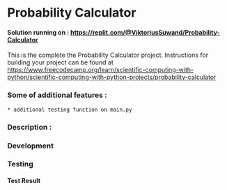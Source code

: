 # Probability Calculator
#### Solution running on : https://replit.com/@ViktoriusSuwand/Probability-Calculator

This is the complete the Probability Calculator project. Instructions for building your project can be found at 
https://www.freecodecamp.org/learn/scientific-computing-with-python/scientific-computing-with-python-projects/probability-calculator

### Some of additional features :
    * additional testing function on main.py

### Description :



### Development


### Testing


#### Test Result
